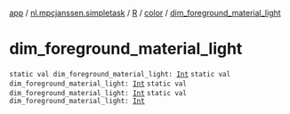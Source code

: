 [app](../../../index.md) / [nl.mpcjanssen.simpletask](../../index.md) / [R](../index.md) / [color](index.md) / [dim_foreground_material_light](.)

# dim_foreground_material_light

`static val dim_foreground_material_light: `[`Int`](https://kotlinlang.org/api/latest/jvm/stdlib/kotlin/-int/index.html)
`static val dim_foreground_material_light: `[`Int`](https://kotlinlang.org/api/latest/jvm/stdlib/kotlin/-int/index.html)
`static val dim_foreground_material_light: `[`Int`](https://kotlinlang.org/api/latest/jvm/stdlib/kotlin/-int/index.html)
`static val dim_foreground_material_light: `[`Int`](https://kotlinlang.org/api/latest/jvm/stdlib/kotlin/-int/index.html)